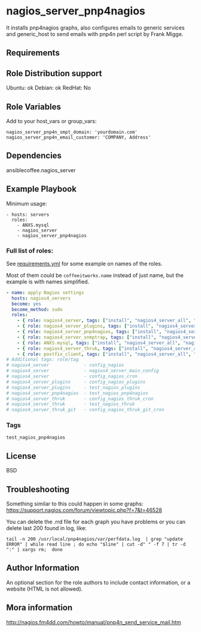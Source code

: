 nagios_server_pnp4nagios
=========

It installs pnp4nagios graphs, also configures emails to generic services and generic_host to send emails with pnp4n perl script by Frank Migge.

Requirements
------------



Role Distribution support
------------------------

Ubuntu: ok
Debian: ok
RedHat: No

Role Variables
--------------

Add to your host_vars or group_vars:

    nagios_server_pnp4n_smpt_domain: 'yourdomain.com'
    nagios_server_pnp4n_email_customer: 'COMPANY, Address'

Dependencies
------------

ansiblecoffee.nagios_server

Example Playbook
----------------

Minimum usage:

    - hosts: servers
      roles:
        - ANXS.mysql
        - nagios_server
        - nagios_server_pnp4nagios

### Full list of roles:

See [requirements.yml](requirements.yml) for some example on names of the roles.

Most of them could be `coffeeitworks.name` instead of just name, but the example is with names simplified.

``` yaml
- name: apply Nagios settings
  hosts: nagios4_servers
  become: yes
  become_method: sudo
  roles:
    - { role: nagios4_server, tags: ["install", "nagios4_server_all", "nagios4_server"] }
    - { role: nagios4_server_plugins, tags: ["install", "nagios4_server_all", "nagios4_server_plugins"] }
    - { role: nagios4_server_pnp4nagios, tags: ["install", "nagios4_server_all", "nagios4_server_pnp4nagios"] }
    - { role: nagios4_server_snmptrap, tags: ["install", "nagios4_server_all", "nagios4_server_snmptrap"] }
    - { role: ANXS.mysql, tags: ["install", "nagios4_server_all", "nagios4_server_thruk", "ANXS.mysql"] }
    - { role: nagios4_server_thruk, tags: ["install", "nagios4_server_all", "nagios4_server_thruk"] }
    - { role: postfix_client, tags: ["install", "nagios4_server_all", "postfix_client"] }
# Additional tags: role/tag
# nagios4_server             - config_nagios
# nagios4_server             - nagios4_server_main_config
# nagios4_server             - config_nagios_cron
# nagios4_server_plugins     - config_nagios_plugins
# nagios4_server_plugins     - test_nagios_plugins
# nagios4_server_pnp4nagios  - test_nagios_pnp4nagios
# nagios4_server_thruk       - config_nagios_thruk_cron
# nagios4_server_thruk       - test_nagios_thruk
# nagios4_server_thruk_git   - config_nagios_thruk_git_cron
```


### Tags

    test_nagios_pnp4nagios

License
-------

BSD

Troubleshooting
---------------

Something similar to this could happen in some graphs:
https://support.nagios.com/forum/viewtopic.php?f=7&t=46528

You can delete the .rrd file for each graph you have problems or you can delete last 200 found in log, like:

```
tail -n 200 /usr/local/pnp4nagios/var/perfdata.log  | grep "update ERROR" | while read line ; do echo "$line" | cut -d" " -f 7 | tr -d ":" | xargs rm;  done
```

Author Information
------------------

An optional section for the role authors to include contact information, or a website (HTML is not allowed).

Mora information
----------------

http://nagios.fm4dd.com/howto/manual/pnp4n_send_service_mail.htm


